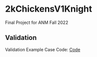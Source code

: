 # 2kChickensV1Knight
Final Project for ANM Fall 2022


## Validation
Validation Example Case Code:
[Code](2kChickensV1Knight/README.md/Validation_Case.ipynb)
